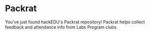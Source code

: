 # Packrat

You've just found hackEDU's Packrat repository! Packrat helps collect feedback
and attendance info from Labs Program clubs.
